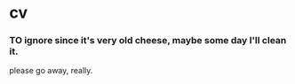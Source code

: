 # cv
### TO ignore since it's very old cheese, maybe some day I'll clean it.
please go away, really.
